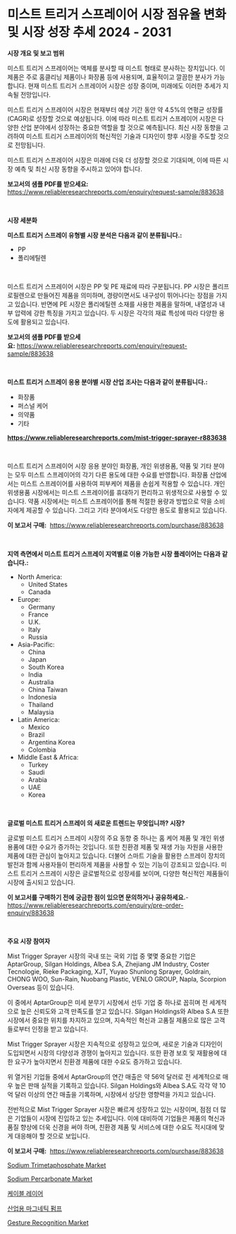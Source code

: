 <p><h1>미스트 트리거 스프레이어 시장 점유율 변화 및 시장 성장 추세 2024 - 2031</h1></p><p><strong>시장 개요 및 보고 범위</strong></p>
<p><p>미스트 트리거 스프레이어는 액체를 분사할 때 미스트 형태로 분사하는 장치입니다. 이 제품은 주로 홈클리닝 제품이나 화장품 등에 사용되며, 효율적이고 깔끔한 분사가 가능합니다. 현재 미스트 트리거 스프레이어 시장은 성장 중이며, 미래에도 이러한 추세가 지속될 전망입니다. </p><p>미스트 트리거 스프레이어 시장은 현재부터 예상 기간 동안 약 4.5%의 연평균 성장률(CAGR)로 성장할 것으로 예상됩니다. 이에 따라 미스트 트리거 스프레이어 시장은 다양한 산업 분야에서 성장하는 중요한 역할을 할 것으로 예측됩니다. 최신 시장 동향을 고려하여 미스트 트리거 스프레이어의 혁신적인 기술과 디자인이 향후 시장을 주도할 것으로 전망됩니다.</p><p>미스트 트리거 스프레이어 시장은 미래에 더욱 더 성장할 것으로 기대되며, 이에 따른 시장 예측 및 최신 시장 동향을 주시하고 있어야 합니다.</p></p>
<p><strong>보고서의 샘플 PDF를 받으세요:</strong> <a href="https://www.reliableresearchreports.com/enquiry/request-sample/883638">https://www.reliableresearchreports.com/enquiry/request-sample/883638</a></p>
<p>&nbsp;</p>
<p><strong>시장 세분화</strong></p>
<p><strong>미스트 트리거 스프레이 유형별 시장 분석은 다음과 같이 분류됩니다.:</strong></p>
<p><ul><li>PP</li><li>폴리에틸렌</li></ul></p>
<p>&nbsp;</p>
<p><p>미스트 트리거 스프레이어 시장은 PP 및 PE 재료에 따라 구분됩니다. PP 시장은 폴리프로필렌으로 만들어진 제품을 의미하며, 경량이면서도 내구성이 뛰어나다는 장점을 가지고 있습니다. 반면에 PE 시장은 폴리에틸렌 소재를 사용한 제품을 말하며, 내열성과 내부 압력에 강한 특징을 가지고 있습니다. 두 시장은 각각의 재료 특성에 따라 다양한 용도에 활용되고 있습니다.</p></p>
<p><strong>보고서의 샘플 PDF를 받으세요:</strong>&nbsp;<a href="https://www.reliableresearchreports.com/enquiry/request-sample/883638">https://www.reliableresearchreports.com/enquiry/request-sample/883638</a></p>
<p>&nbsp;</p>
<p><strong> 미스트 트리거 스프레이 응용 분야별 시장 산업 조사는 다음과 같이 분류됩니다.:</strong></p>
<p><ul><li>화장품</li><li>퍼스널 케어</li><li>의약품</li><li>기타</li></ul></p>
<p><strong><a href="https://www.reliableresearchreports.com/mist-trigger-sprayer-r883638">https://www.reliableresearchreports.com/mist-trigger-sprayer-r883638</a></strong></p>
<p>&nbsp;</p>
<p><p>미스트 트리거 스프레이어 시장 응용 분야인 화장품, 개인 위생용품, 약품 및 기타 분야는 모두 미스트 스프레이어의 각기 다른 용도에 대한 수요를 반영합니다. 화장품 산업에서는 미스트 스프레이어를 사용하여 피부케어 제품을 손쉽게 적용할 수 있습니다. 개인 위생용품 시장에서는 미스트 스프레이어를 휴대하기 편리하고 위생적으로 사용할 수 있습니다. 약품 시장에서는 미스트 스프레이어를 통해 적절한 용량과 방법으로 약을 소비자에게 제공할 수 있습니다. 그리고 기타 분야에서도 다양한 용도로 활용되고 있습니다.</p></p>
<p><strong>이 보고서 구매:</strong>&nbsp; <a href="https://www.reliableresearchreports.com/purchase/883638">https://www.reliableresearchreports.com/purchase/883638</a></p>
<p>&nbsp;</p>
<p><strong>지역 측면에서 미스트 트리거 스프레이 지역별로 이용 가능한 시장 플레이어는 다음과 같습니다.:</strong></p>
<p><ul>
    <li>
        North America:
        <ul>
            <li>United States</li>
            <li>Canada</li>
        </ul>
    </li>
    <li>
        Europe:
        <ul>
            <li>Germany</li>
            <li>France</li>
            <li>U.K.</li>
            <li>Italy</li>
            <li>Russia</li>
        </ul>
    </li>
    <li>
        Asia-Pacific:
        <ul>
            <li>China</li>
            <li>Japan</li>
            <li>South Korea</li>
            <li>India</li>
            <li>Australia</li>
            <li>China Taiwan</li>
            <li>Indonesia</li>
            <li>Thailand</li>
            <li>Malaysia</li>
        </ul>
    </li>
    <li>
        Latin America:
        <ul>
            <li>Mexico</li>
            <li>Brazil</li>
            <li>Argentina Korea</li>
            <li>Colombia</li>
        </ul>
    </li>
    <li>
        Middle East & Africa:
        <ul>
            <li>Turkey</li>
            <li>Saudi</li>
            <li>Arabia</li>
            <li>UAE</li>
            <li>Korea</li>
        </ul>
    </li>
    </ul></p>
<p>&nbsp;</p>
<p><strong>글로벌 미스트 트리거 스프레이 의 새로운 트렌드는 무엇입니까? 시장?</strong></p>
<p><p>글로벌 미스트 트리거 스프레이 시장의 주요 동향 중 하나는 홈 케어 제품 및 개인 위생용품에 대한 수요가 증가하는 것입니다. 또한 친환경 제품 및 재생 가능 자원을 사용한 제품에 대한 관심이 높아지고 있습니다. 더불어 스마트 기술을 활용한 스프레이 장치의 발전과 함께 사용자들이 편리하게 제품을 사용할 수 있는 기능이 강조되고 있습니다. 미스트 트리거 스프레이 시장은 글로벌적으로 성장세를 보이며, 다양한 혁신적인 제품들이 시장에 출시되고 있습니다.</p></p>
<p><strong>이 보고서를 구매하기 전에 궁금한 점이 있으면 문의하거나 공유하세요.</strong>- <a href="https://www.reliableresearchreports.com/enquiry/pre-order-enquiry/883638">https://www.reliableresearchreports.com/enquiry/pre-order-enquiry/883638</a></p>
<p>&nbsp;</p>
<p><strong>주요 시장 참여자</strong></p>
<p><p>Mist Trigger Sprayer 시장의 국내 또는 국외 기업 중 몇몇 중요한 기업은 AptarGroup, Silgan Holdings, Albea S.A, Zhejiang JM Industry, Coster Tecnologie, Rieke Packaging, XJT, Yuyao Shunlong Sprayer, Goldrain, CHONG WOO, Sun-Rain, Nuobang Plastic, VENLO GROUP, Napla, Scorpion Overseas 등이 있습니다. </p><p>이 중에서 AptarGroup은 미세 분무기 시장에서 선두 기업 중 하나로 꼽히며 전 세계적으로 높은 신뢰도와 고객 만족도를 얻고 있습니다. Silgan Holdings와 Albea S.A 또한 시장에서 중요한 위치를 차지하고 있으며, 지속적인 혁신과 고품질 제품으로 많은 고객들로부터 인정을 받고 있습니다.</p><p>Mist Trigger Sprayer 시장은 지속적으로 성장하고 있으며, 새로운 기술과 디자인이 도입되면서 시장의 다양성과 경쟁이 높아지고 있습니다. 또한 환경 보호 및 재활용에 대한 요구가 높아지면서 친환경 제품에 대한 수요도 증가하고 있습니다.</p><p>위 열거된 기업들 중에서 AptarGroup의 연간 매출은 약 56억 달러로 전 세계적으로 매우 높은 판매 실적을 기록하고 있습니다. Silgan Holdings와 Albea S.A도 각각 약 10억 달러 이상의 연간 매출을 기록하며, 시장에서 상당한 영향력을 가지고 있습니다.</p><p>전반적으로 Mist Trigger Sprayer 시장은 빠르게 성장하고 있는 시장이며, 점점 더 많은 기업들이 시장에 진입하고 있는 추세입니다. 이에 대비하여 기업들은 제품의 혁신과 품질 향상에 더욱 신경을 써야 하며, 친환경 제품 및 서비스에 대한 수요도 적시대에 맞게 대응해야 할 것으로 보입니다.</p></p>
<p><strong>이 보고서 구매:</strong>&nbsp;&nbsp;<a href="https://www.reliableresearchreports.com/purchase/883638">https://www.reliableresearchreports.com/purchase/883638</a></p>
<p><p><a href="https://issuu.com/reportprime-2/docs/sodium-trimetaphosphate-market-size-2030.pptx">Sodium Trimetaphosphate Market</a></p><p><a href="https://issuu.com/reportprime-2/docs/sodium-percarbonate-market-size-2030.pptx">Sodium Percarbonate Market</a></p><p><a href="https://github.com/JackieFauhey9089475/Market-Research-Report-List-1/blob/main/646194223606.md">케이블 레이어</a></p><p><a href="https://github.com/Howaoole34545/Market-Research-Report-List-1/blob/main/745226423605.md">산업용 마그네틱 펌프</a></p><p><a href="https://github.com/julyju69/Market-Research-Report-List-2/blob/main/gesture-recognition-market.md">Gesture Recognition Market</a></p></p>